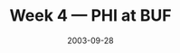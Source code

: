 ---
layout: game
title: Week 4 — PHI at BUF
season: 2003
game_id: 2003_04_PHI_BUF
week: 4
date: 2003-09-28
home_team: BUF
away_team: PHI
final_home: 13
final_away: 23
pbp_url: /assets/data/pbp/2003/2003_04_PHI_BUF.csv.gz
---